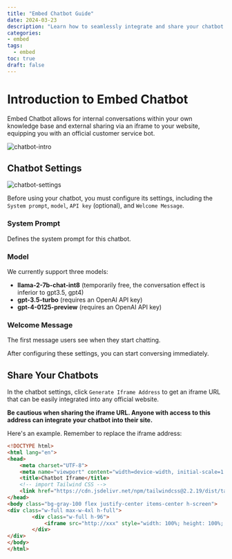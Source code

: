 ```yaml
---
title: "Embed Chatbot Guide"
date: 2024-03-23
description: "Learn how to seamlessly integrate and share your chatbot with your website or knowledge base."
categories:
- embed
tags:
  - embed
toc: true
draft: false
---
```




# Introduction to Embed Chatbot 

Embed Chatbot allows for internal conversations within your own knowledge base and external sharing via an iframe to your website, equipping you with an official customer service bot. 

![chatbot-intro](/images/embed/chatbot-intro.png)

## Chatbot Settings 

![chatbot-settings](/images/embed/chatbot-settings.png)

Before using your chatbot, you must configure its settings, including the `System prompt`, `model`, `API key` (optional), and `Welcome Message`. 



### System Prompt 

Defines the system prompt for this chatbot. 



### Model 

We currently support three models:

- **llama-2-7b-chat-int8** (temporarily free, the conversation effect is inferior to gpt3.5, gpt4)
- **gpt-3.5-turbo** (requires an OpenAI API key)
- **gpt-4-0125-preview** (requires an OpenAI API key)


### Welcome Message

The first message users see when they start chatting.

After configuring these settings, you can start conversing immediately.

## Share Your Chatbots

In the chatbot settings, click `Generate Iframe Address` to get an iframe URL that can be easily integrated into any official website.


**Be cautious when sharing the iframe URL. Anyone with access to this address can integrate your chatbot into their site.**


Here's an example. Remember to replace the iframe address:


```html
<!DOCTYPE html>
<html lang="en">
<head>
    <meta charset="UTF-8">
    <meta name="viewport" content="width=device-width, initial-scale=1.0">
    <title>Chatbot Iframe</title>
    <!-- import Tailwind CSS -->
    <link href="https://cdn.jsdelivr.net/npm/tailwindcss@2.2.19/dist/tailwind.min.css" rel="stylesheet">
</head>
<body class="bg-gray-100 flex justify-center items-center h-screen">
<div class="w-full max-w-4xl h-full">
        <div class="w-full h-96">
            <iframe src="http://xxx" style="width: 100%; height: 100%; border: none;"></iframe>
        </div>
</div>
</body>
</html>
```
